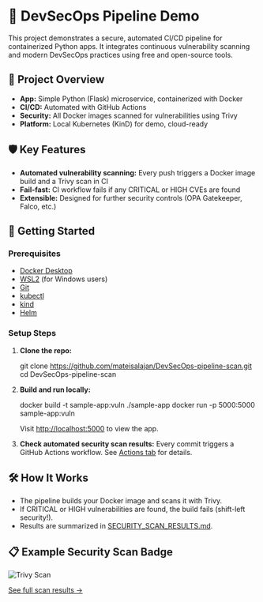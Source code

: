 # 🚦 DevSecOps Pipeline Demo

This project demonstrates a secure, automated CI/CD pipeline for containerized Python apps. It integrates continuous vulnerability scanning and modern DevSecOps practices using free and open-source tools.

## 📝 Project Overview

- **App:** Simple Python (Flask) microservice, containerized with Docker
- **CI/CD:** Automated with GitHub Actions
- **Security:** All Docker images scanned for vulnerabilities using Trivy
- **Platform:** Local Kubernetes (KinD) for demo, cloud-ready

## 🛡️ Key Features

- **Automated vulnerability scanning:** Every push triggers a Docker image build and a Trivy scan in CI
- **Fail-fast:** CI workflow fails if any CRITICAL or HIGH CVEs are found
- **Extensible:** Designed for further security controls (OPA Gatekeeper, Falco, etc.)

## 🚀 Getting Started

### Prerequisites

- [Docker Desktop](https://www.docker.com/products/docker-desktop/)
- [WSL2](https://docs.microsoft.com/en-us/windows/wsl/) (for Windows users)
- [Git](https://git-scm.com/)
- [kubectl](https://kubernetes.io/docs/tasks/tools/)
- [kind](https://kind.sigs.k8s.io/)
- [Helm](https://helm.sh/)

### Setup Steps

1. **Clone the repo:**
   
   git clone https://github.com/mateisalajan/DevSecOps-pipeline-scan.git
   cd DevSecOps-pipeline-scan

2. **Build and run locally:**

   docker build -t sample-app:vuln ./sample-app
   docker run -p 5000:5000 sample-app:vuln

   Visit [http://localhost:5000](http://localhost:5000) to view the app.

3. **Check automated security scan results:**
   Every commit triggers a GitHub Actions workflow. See [Actions tab](../../actions) for details.

## 🛠️ How It Works

* The pipeline builds your Docker image and scans it with Trivy.
* If CRITICAL or HIGH vulnerabilities are found, the build fails (shift-left security!).
* Results are summarized in [SECURITY\_SCAN\_RESULTS.md](./SECURITY_SCAN_RESULTS.md).

## 📋 Example Security Scan Badge

![Trivy Scan](https://github.com/mateisalajan/DevSecOps-pipeline-scan/actions/workflows/trivy.yml/badge.svg?branch=main)

[See full scan results →](./SECURITY_SCAN_RESULTS.md)
